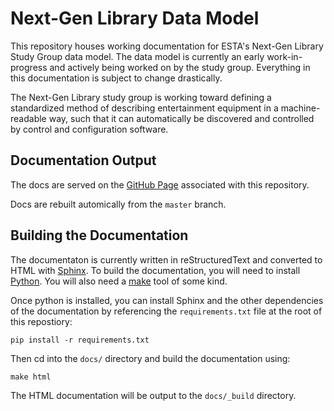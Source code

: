 # Next-Gen Library Data Model

This repository houses working documentation for ESTA's Next-Gen Library Study Group data model.
The data model is currently an early work-in-progress and actively being worked on by the study
group. Everything in this documentation is subject to change drastically.

The Next-Gen Library study group is working toward defining a standardized method of describing
entertainment equipment in a machine-readable way, such that it can automatically be discovered and
controlled by control and configuration software.

## Documentation Output

The docs are served on the [GitHub Page](https://samkearney.github.io/esta-ngl) associated with
this repository.

Docs are rebuilt automically from the `master` branch.

## Building the Documentation

The documentaton is currently written in reStructuredText and converted to HTML with
[Sphinx](https://www.sphinx-doc.org). To build the documentation, you will need to install
[Python](https://www.python.org). You will also need a
[make](https://en.wikipedia.org/wiki/Make_(software)) tool of some kind.

Once python is installed, you can install Sphinx and the other dependencies of the documentation
by referencing the `requirements.txt` file at the root of this repostiory:

```
pip install -r requirements.txt
```

Then cd into the `docs/` directory and build the documentation using:

```
make html
```

The HTML documentation will be output to the `docs/_build` directory.
